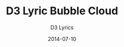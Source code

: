 ---
title: D3 Lyric Bubble Cloud
subtitle: D3 Lyrics
layout: default
modal-id: 12
date: 2014-07-10
img: bubble.png
thumbnail: bubble.png
alt: image-alt
project-date: April 2014
client: Start Bootstrap
category: Web Development
description: D3, Angular
link: http://marcwright.github.io/addie-finn-cole/

---
